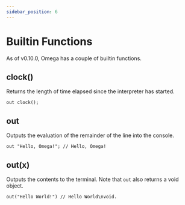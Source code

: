```yaml
---
sidebar_position: 6
---
```


# Builtin Functions

As of v0.10.0, Omega has a couple of builtin functions.

## clock()

Returns the length of time elapsed since the interpreter has started.

```omega
out clock();
```

## out

Outputs the evaluation of the remainder of the line into the console.

```omega
out "Hello, Omega!"; // Hello, Omega!
```

## out(x)

Outputs the contents to the terminal. Note that `out` also returns a void object.

```omega
out("Hello World!") // Hello World\nvoid.
```
